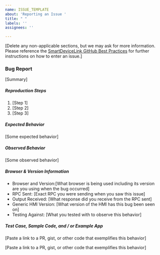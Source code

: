```yaml
---
name: ISSUE_TEMPLATE
about: 'Reporting an Issue '
title: " "
labels: ''
assignees: ''

---
```


[Delete any non-applicable sections, but we may ask for more information. Please reference the [SmartDeviceLink GitHub Best Practices](https://d83tozu1c8tt6.cloudfront.net/media/resources/SDL_GitHub_BestPractices.pdf) for further instructions on how to enter an issue.]

### Bug Report
[Summary]

##### Reproduction Steps
1. [Step 1]
2. [Step 2]
3. [Step 3]

##### Expected Behavior
[Some expected behavior]

##### Observed Behavior
[Some observed behavior]

##### Browser & Version Information
* Browser and Version:[What browser is being used including its version are you using when the bug occurred]
* RPC Sent: [Exact RPC you were sending when you saw this issue]
* Output Received: [What response did you receive from the RPC sent]
* Generic HMI Version: [What version of the HMI has this bug been seen on]
* Testing Against: [What you tested with to observe this behavior]

##### Test Case, Sample Code, and / or Example App
[Paste a link to a PR, gist, or other code that exemplifies this behavior]

[Paste a link to a PR, gist, or other code that exemplifies this behavior]
